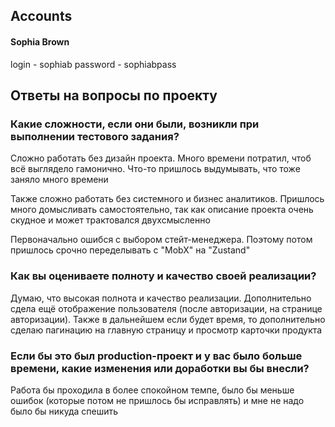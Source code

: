 ## Accounts

#### Sophia Brown

login - sophiab
password - sophiabpass

## Ответы на вопросы по проекту

### Какие сложности, если они были, возникли при выполнении тестового задания?

Сложно работать без дизайн проекта. Много времени потратил, чтоб всё выглядело гамонично. Что-то пришлось выдумывать, что тоже заняло много времени

Также сложно работать без системного и бизнес аналитиков. Пришлось много домысливать самостоятельно, так как описание проекта очень скудное и может трактовался двухсмысленно

Первоначально ошибся с выбором стейт-менеджера. Поэтому потом пришлось срочно переделывать с "MobX" на "Zustand"

### Как вы оцениваете полноту и качество своей реализации?

Думаю, что высокая полнота и качество реализации. Дополнительно сдела ещё отображение пользователя (после авторизации, на странице авторизации). Также в дальнейшем если будет время, то дополнительно сделаю пагинацию на главную страницу и просмотр карточки продукта

### Если бы это был production-проект и у вас было больше времени, какие изменения или доработки вы бы внесли?

Работа бы проходила в более спокойном темпе, было бы меньше ошибок (которые потом не пришлось бы исправлять) и мне не надо было бы никуда спешить

